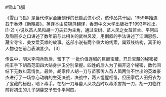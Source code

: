 #雪山飞狐


《雪山飞狐》是当代作家金庸创作的长篇武侠小说，该作品共十回，1959年始连载于香港《新晚报》。英译本由莫锦屏翻译，香港中文大学出版社于1993年推出。 [1-2] 
小说以苗人凤和胡一刀夫妇为主角，通过宝树、苗人凤之女苗若兰、平阿四及陶百岁之口讲述了数年前与此相关的武林风波，用倒叙的手法讲述了江湖恩怨、藏宝寻宝、美女爱英雄的故事。这部小说有两个重大的线索，属双线结构，真正的人物也在前台表演甚少。 [3]

  传说中，明末李闯兵败后，留下了 一批价值连城的巨额宝藏，开启宝藏的秘密被闯王手下胡苗范田四大贴身护卫分别掌握。四姓的后人为了揭开这个秘密，数代间结下无数纠葛情仇，最终，胡家传人胡一刀与苗家传人苗人凤两位不世出的英雄豪杰进行了一场惊心动魄的生死决战，决战中，两人惺惺相惜，但田家后人田归农为了宝藏的秘密，暗下毒手，在胡一刀与苗人凤决战时以毒杀害胡一刀，胡一刀临终前将初生的儿子胡斐交予忠仆平阿四。
